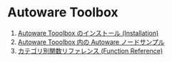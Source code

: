 # Autoware Toolbox

1. [Autoware Tooolbox のインストール (Installation)](install_awtb_ja.md)
2. [Autoware Tooolbox 内の Autoware ノードサンプル](./samples/demos_ja.md)
3. [カテゴリ別関数リファレンス (Function Reference)](./awtb_functions_by_cat_ja.html)
 